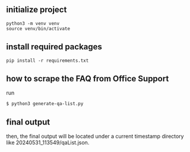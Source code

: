 ## initialize project

```
python3 -m venv venv
source venv/bin/activate
```

## install required packages
```
pip install -r requirements.txt
```

## how to scrape the FAQ from Office Support
run
```
$ python3 generate-qa-list.py
```

## final output
then, the final output will be located under a current timestamp directory like 20240531_113549/qaList.json.